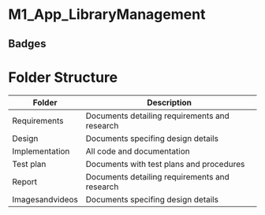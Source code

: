 # M1_App_LibraryManagement
## Badges
# Folder Structure
|Folder	|Description|
|-------|------------|
|Requirements	|Documents detailing requirements and research|
|Design	|Documents specifing design details|
|Implementation	|All code and documentation|
|Test plan|	Documents with test plans and procedures|
|Report	|Documents detailing requirements and research|
|Imagesandvideos|	Documents specifing design details|
